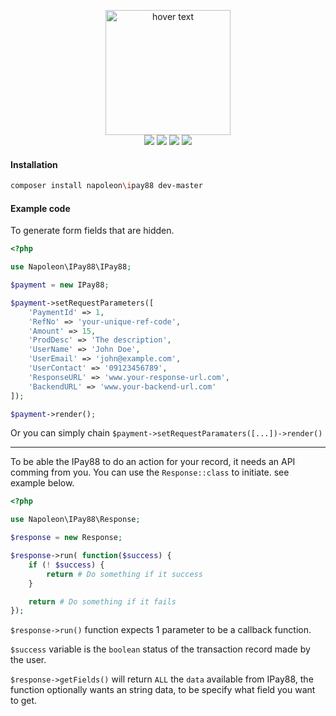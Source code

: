 <p align="center">
  <img src="https://www.ipay88.com/image/ipay88_logo_wide.png" width="200" title="hover text">
  <br />
  <img class="latest_stable_version_img" src="https://poser.pugx.org/napoleon/ipay88/v/stable?format=flat-square">
  <img class="total_img" src="https://poser.pugx.org/napoleon/ipay88/downloads?format=flat-square">
  <img class="latest_unstable_version_img" src="https://poser.pugx.org/napoleon/ipay88/v/unstable?format=flat-square">
  <img class="license_img" src="https://poser.pugx.org/napoleon/ipay88/license?format=flat-square">
</p>

#### Installation
``` sh
composer install napoleon\ipay88 dev-master
```

#### Example code

To generate form fields that are hidden.

``` php
<?php

use Napoleon\IPay88\IPay88;

$payment = new IPay88;

$payment->setRequestParameters([
    'PaymentId' => 1,
    'RefNo' => 'your-unique-ref-code',
    'Amount' => 15,
    'ProdDesc' => 'The description',
    'UserName' => 'John Doe',
    'UserEmail' => 'john@example.com',
    'UserContact' => '09123456789',
    'ResponseURL' => 'www.your-response-url.com',
    'BackendURL' => 'www.your-backend-url.com'
]);

$payment->render();

```
Or you can simply chain `$payment->setRequestParamaters([...])->render()`

___

To be able the IPay88 to do an action for your record, it needs an API comming from you.
You can use the `Response::class` to initiate. see example below.

``` php
<?php

use Napoleon\IPay88\Response;

$response = new Response;

$response->run( function($success) {
    if (! $success) {
        return # Do something if it success
    }

    return # Do something if it fails
});
```

`$response->run()` function expects 1 parameter to be a callback function.

`$success` variable is the `boolean` status of the transaction record made by the user.

`$response->getFields()` will return `ALL` the `data` available from IPay88, the function optionally wants an string data, to be specify what field you want to get.

